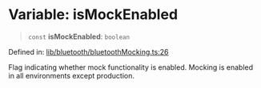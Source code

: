 # Variable: isMockEnabled

> `const` **isMockEnabled**: `boolean`

Defined in: [lib/bluetooth/bluetoothMocking.ts:26](https://github.com/aldesgroup/goaldn/blob/6a7943d02984b1a6b41d76a3a483a1484b644076/lib/bluetooth/bluetoothMocking.ts#L26)

Flag indicating whether mock functionality is enabled.
Mocking is enabled in all environments except production.
